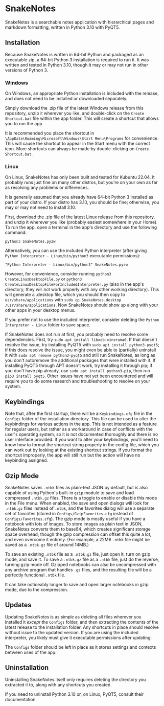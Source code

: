 # SnakeNotes
SnakeNotes is a searchable notes application with hierarchical pages and markdown formatting, written in Python 3.10 with PyQT5.

## Installation
Because SnakeNotes is written in 64-bit Python and packaged as an executable zip, a 64-bit Python 3 installation is required to run it.  It was written and tested in Python 3.10, though it may or may not run in other versions of Python 3.

### Windows
On Windows, an appropriate Python installation is included with the release, and does not need to be installed or downloaded separately.

Simply download the .zip file of the latest Windows release from this repository, unzip it wherever you like, and double-click on the `Create Shortcut.bat` file within the app folder.  This will create a shortcut that allows you to run the app.

It is recommended you place the shortcut in `\AppData\Roaming\Microsoft\Windows\Start Menu\Programs` for convenience.  This will cause the shortcut to appear in the Start menu with the correct icon.  More shortcuts can always be made by double-clicking on `Create Shortcut.bat`.

### Linux
On Linux, SnakeNotes has only been built and tested for Kubuntu 22.04.  It probably runs just fine on many other distros, but you're on your own as far as resolving any problems or differences.

It is generally assumed that you already have 64-bit Python 3 installed as part of your distro.  If your distro has 3.10, you should be fine; otherwise, you may or may not need to install 3.10.

First, download the .zip file of the latest Linux release from this repository, and unzip it wherever you like (probably easiest somewhere in your Home).  To run the app, open a terminal in the app's directory and use the following command:

```
python3 SnakeNotes.pyzw
```

Alternatively, you can use the included Python interpreter (after giving `Python Interpreter - Linux/bin/python3` executable permissions):

```
"Python Interpreter - Linux/bin/python3" SnakeNotes.pyzw
```

However, for convenience, consider running `python3 CreateLinuxDesktopFile.py` or `python3 CreateLinuxDesktopFileForIncludedInterpreter.py` (also in the app's directory; they will not work properly with any other working directory).  This will generate a .desktop file, which you should then copy to `usr/share/applications`  with `sudo cp SnakeNotes.desktop /usr/share/applications`.  Now SnakeNotes should show up along with your other apps in your desktop menus.

If you prefer not to use the included interpreter, consider deleting the `Python Interpreter - Linux` folder to save space.

If SnakeNotes does not run at first, you probably need to resolve some dependencies.  First, try `sudo apt install libxcb-xinerama0`.  If that doesn't resolve the issue, try installing PyQT5 with `sudo apt install python3-pyqt5`; if this does resolve the issue, you might even be able to (partially) uninstall it with `sudo apt remove python3-pyqt5` and still run SnakeNotes, as long as you don't autoremove the additional packages that were installed with it.  If installing PyQT5 through APT doesn't work, try installing it through pip; if you don't have pip already, use `sudo apt install python3-pip`, then run `pip3 install pyqt5`.  Other issues have not yet been encountered and will require you to do some research and troubleshooting to resolve on your system.

## Keybindings
Note that, after the first startup, there will be a `Keybindings.cfg` file in the `Configs` folder of the installation directory.  This file can be used to alter the keybindings for various actions in the app.  This is not intended as a feature for regular users, but rather as a workaround in case of conflicts with the user's operating system, so it is not documented thoroughly and there is no user interface provided.  If you want to alter your keybindings, you'll need to know how to format the shortcut string properly in the config file, which you can work out by looking at the existing shortcut strings.  If you format the shortcut improperly, the app will still run but the action will have no keybinding assigned.

## Gzip Mode
SnakeNotes saves `.ntbk` files as plain-text JSON by default, but is also capable of using Python's built-in `gzip` module to save and load compressed `.ntbk.gz` files.  There is a toggle to enable or disable this mode in the File menu.  When enabled, the save and open dialogs will look for `.ntbk.gz` files instead of `.ntbk`, and the favorites dialog will use a separate set of favorites (stored in `Configs/GzipFavorites.cfg` instead of `Configs/Favorites.cfg`).  The gzip mode is mostly useful if you have a notebook with lots of images.  To store images as plain text in JSON, SnakeNotes converts them to base64, which creates significant storage space overhead, though the gzip compression can offset this quite a lot, and even overcome it entirely.  (For example, a 22MB `.ntbk` file might be saved as a `.ntbk.gz` file of around 14MB.)

To save an existing `.ntbk` file as a `.ntbk.gz` file, just open it, turn on gzip mode, and save it.  To save a `.ntbk.gz` file as a `.ntbk` file, just do the reverse, turning gzip mode off.  Gzipped notebooks can also be uncompressed with any archive program that handles `.gz` files, and the resulting file will be a perfectly functional `.ntbk` file.

It can take noticeably longer to save and open larger notebooks in gzip mode, due to the compression.

## Updates
Updating SnakeNotes is as simple as deleting all files wherever you installed it *except* the `Configs` folder, and then extracting the contents of the latest release to the installation folder.  Any shortcuts in place should resolve without issue to the updated version.  If you are using the included interpreter, you likely must give it executable permissions after updating.

The `Configs` folder should be left in place as it stores settings and contexts between uses of the app.

## Uninstallation
Uninstalling SnakeNotes itself only requires deleting the directory you extracted it to, along with any shortcuts you created.

If you need to uninstall Python 3.10 or, on Linux, PyQT5, consult their documentation.